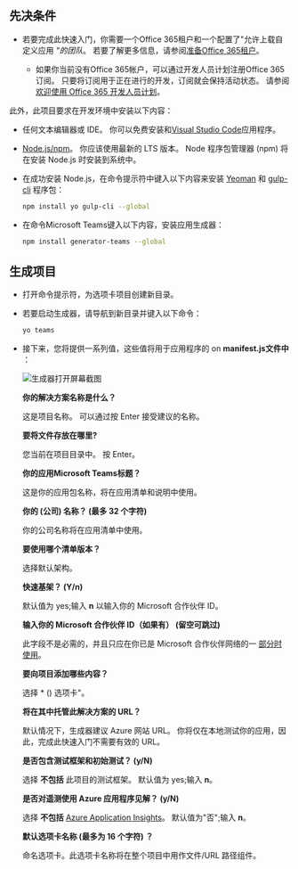 ## <a name="prerequisites"></a>先决条件

- 若要完成此快速入门，你需要一个Office 365租户和一个配置了"允许上载自定义应用 *"的团队*。 若要了解更多信息，请参阅[准备Office 365租户](~/concepts/build-and-test/prepare-your-o365-tenant.md)。

  - 如果你当前没有Office 365帐户，可以通过开发人员计划注册Office 365订阅。 只要将订阅用于正在进行的开发，订阅就会保持活动状态。 请参阅[欢迎使用 Office 365 开发人员计划](/office/developer-program/microsoft-365-developer-program)。

此外，此项目要求在开发环境中安装以下内容：

- 任何文本编辑器或 IDE。 你可以免费安装和[Visual Studio Code](https://code.visualstudio.com/download)应用程序。

- [Node.js/npm](https://nodejs.org/en/)。 你应该使用最新的 LTS 版本。 Node 程序包管理器 (npm) 将在安装 Node.js 时安装到系统中。

- 在成功安装 Node.js，在命令提示符中键入以下内容来安装 [Yeoman](https://yeoman.io/) 和 [gulp-cli](https://www.npmjs.com/package/gulp-cli) 程序包：

    ```bash
    npm install yo gulp-cli --global
    ```

- 在命令Microsoft Teams键入以下内容，安装应用生成器：

    ```bash
    npm install generator-teams --global
    ```

## <a name="generate-your-project"></a>生成项目

- 打开命令提示符，为选项卡项目创建新目录。

- 若要启动生成器，请导航到新目录并键入以下命令：

    ```bash
    yo teams
    ```

- 接下来，您将提供一系列值，这些值将用于应用程序的 on **manifest.js文件中** ：

    ![生成器打开屏幕截图](/microsoftteams/platform/assets/images/tab-images/teamsTabScreenshot.PNG)

    **你的解决方案名称是什么？**

    这是项目名称。 可以通过按 Enter 接受建议的名称。

    **要将文件存放在哪里?**

    您当前在项目目录中。 按 Enter。

    **你的应用Microsoft Teams标题？**

    这是你的应用包名称，将在应用清单和说明中使用。

    **你的 (公司) 名称？ (最多 32 个字符)**

    你的公司名称将在应用清单中使用。

    **要使用哪个清单版本？**

    选择默认架构。

    **快速基架？ (Y/n)**

    默认值为 yes;输入 **n** 以输入你的 Microsoft 合作伙伴 ID。

    **输入你的 Microsoft 合作伙伴 ID（如果有） (留空可跳过)**

    此字段不是必需的，并且只应在你已是 Microsoft 合作伙伴网络的一 [部分时使用](https://partner.microsoft.com)。

    **要向项目添加哪些内容？**

    选择 &ast; () 选项卡"。

    **将在其中托管此解决方案的 URL？**

    默认情况下，生成器建议 Azure 网站 URL。 你将仅在本地测试你的应用，因此，完成此快速入门不需要有效的 URL。

    **是否包含测试框架和初始测试？ (y/N)**

    选择 **不包括** 此项目的测试框架。 默认值为 yes;输入 **n**。

    **是否对遥测使用 Azure 应用程序见解？ (y/N)**

    选择 **不包括** [Azure Application Insights](/azure-docs/articles/azure-monitor/app/app-insights-overview.md)。 默认值为"否";输入 **n**。

    **默认选项卡名称 (最多为 16 个字符) ？**

    命名选项卡。此选项卡名称将在整个项目中用作文件/URL 路径组件。

